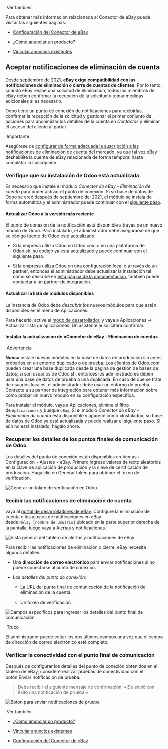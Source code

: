  Ver también

Para obtener más información relacionada al Conector de eBay puede visitar las siguientes páginas:

- [Configuración del Conector de eBay](https://www.odoo.com/documentation/17.0/es/applications/sales/sales/ebay_connector/setup.html)
    
- [¿Cómo anunciar un producto?](https://www.odoo.com/documentation/17.0/es/applications/sales/sales/ebay_connector/manage.html)
    
- [Vincular anuncios existentes](https://www.odoo.com/documentation/17.0/es/applications/sales/sales/ebay_connector/linking_listings.html)
    

## Aceptar notificaciones de eliminación de cuenta[](https://www.odoo.com/documentation/17.0/es/applications/sales/sales/ebay_connector/troubleshooting.html#accept-account-deletion-notifications "Enlazar permanentemente con este título")

Desde septiembre de 2021, **eBay exige compatibilidad con las notificaciones de eliminación o cierre de cuentas de clientes**. Por lo tanto, cuando eBay recibe una solicitud de eliminación, todos los miembros de eBay deben confirmar la recepción de la solicitud y tomar medidas adicionales si es necesario.

Odoo tiene un punto de conexión de notificaciones para recibirlas, confirmar la recepción de la solicitud y gestionar el primer conjunto de acciones para anonimizar los detalles de la cuenta en _Contactos_ y eliminar el acceso del cliente al portal.

 Importante

Asegúrese de [configurar de forma adecuada la suscripción a las notificaciones de eliminación de cuenta del mercado](https://www.odoo.com/documentation/17.0/es/applications/sales/sales/ebay_connector/troubleshooting.html#ebay-subscribe-account-deletion-notifications), ya que tal vez eBay deshabilite la cuenta de eBay relacionada de forma temporal hasta completar la suscripción.

### Verifique que su instalación de Odoo está actualizada[](https://www.odoo.com/documentation/17.0/es/applications/sales/sales/ebay_connector/troubleshooting.html#verify-the-installation-of-odoo-is-up-to-date "Enlazar permanentemente con este título")

Es necesario que instale el módulo _Conector de eBay - Eliminación de cuenta_ para poder activar el punto de conexión. Si su base de datos de Odoo se creó después de septiembre del 2021, el módulo se instala de forma automática y el administrador puede continuar con el [siguiente paso](https://www.odoo.com/documentation/17.0/es/applications/sales/sales/ebay_connector/troubleshooting.html#ebay-retrieve-endpoint-details).

#### Actualizar Odoo a la versión más reciente[](https://www.odoo.com/documentation/17.0/es/applications/sales/sales/ebay_connector/troubleshooting.html#update-odoo-to-the-latest-release "Enlazar permanentemente con este título")

El punto de conexión de la notificación está disponible a través de un nuevo módulo de Odoo. Para instalarlo, el administrador debe asegurarse de que su código fuente de Odoo esté actualizado.

- Si la empresa utiliza Odoo en Odoo.com o en una plataforma de Odoo.sh, su código ya está actualizado y puede continuar con el siguiente paso.
    
- Si la empresa utiliza Odoo en una configuración local o a través de un partner, entonces el administrador debe actualizar la instalación tal como se describe en [esta página de la documentación](https://www.odoo.com/documentation/17.0/es/administration/on_premise/update.html), también puede contactar a un partner de integración.
    

#### Actualizar la lista de módulos disponibles[](https://www.odoo.com/documentation/17.0/es/applications/sales/sales/ebay_connector/troubleshooting.html#update-the-list-of-available-modules "Enlazar permanentemente con este título")

La instancia de Odoo debe _descubrir_ los nuevos módulos para que estén disponibles en el menú de Aplicaciones.

Para hacerlo, active el [modo de desarrollador](https://www.odoo.com/documentation/17.0/es/applications/general/developer_mode.html#developer-mode), y vaya a Aplicaciones -> Actualizar lista de aplicaciones. Un asistente le solicitará confirmar.

#### Instalar la actualización de «Conector de eBay - Eliminación de cuenta»[](https://www.odoo.com/documentation/17.0/es/applications/sales/sales/ebay_connector/troubleshooting.html#install-the-ebay-connector-account-deletion-update "Enlazar permanentemente con este título")

 Advertencia

**Nunca** instale nuevos módulos en la base de datos de producción sin antes probarlos en un entorno duplicado o de prueba. Los clientes de Odoo.com pueden crear una base duplicada desde la página de gestión de bases de datos; si son usuarios de Odoo.sh, entonces los administradores deben usar una base de datos de prueba o una duplicada. En caso de que se trate de usuarios locales, el administrador debe usar un entorno de prueba. Contacte a su partner de integración para obtener más información sobre cómo probar un nuevo módulo en su configuración específica.

Para instalar el módulo, vaya a Aplicaciones, elimine el filtro de `Aplicaciones` y busque `eBay`. Si el módulo _Conector de eBay - Eliminación de cuenta_ está disponible y aparece como «Instalado», su base de datos de Odoo ya está actualizada y puede realizar el siguiente paso. Si aún no está instalado, hágalo ahora.

### Recuperar los detalles de los puntos finales de comunicación de Odoo[](https://www.odoo.com/documentation/17.0/es/applications/sales/sales/ebay_connector/troubleshooting.html#retrieve-endpoint-details-from-odoo "Enlazar permanentemente con este título")

Los detalles del punto de conexión están disponibles en Ventas ‣ Configuración ‣ Ajustes ‣ eBay. Primero ingrese valores de texto aleatorios en la clave de aplicación de producción y la clave de certificación de producción. Haga clic en Generar token para obtener el token de verificación.

![Generar un token de verificación en Odoo.](https://www.odoo.com/documentation/17.0/es/_images/generate-token1.png)

### Recibir las notificaciones de eliminación de cuenta[](https://www.odoo.com/documentation/17.0/es/applications/sales/sales/ebay_connector/troubleshooting.html#subscribe-to-account-deletion-notifications "Enlazar permanentemente con este título")

vaya al [portal de desarrolladores de eBay](https://go.developer.ebay.com/). Configure la eliminación de cuenta o los ajustes de notificaciones en eBay desde `Hola, [nombre de usuario]` ubicado en la parte superior derecha de la pantalla, luego vaya a Alertas y notificaciones.

![Vista general del tablero de alertas y notificaciones de eBay](https://www.odoo.com/documentation/17.0/es/_images/ebay-your-account.png)

Para recibir las notificaciones de eliminación o cierre, eBay necesita algunos detalles:

- Una **dirección de correo electrónico** para enviar notificaciones si no puede conectarse al punto de conexión.
    
- Los _detalles del punto de conexión_:
    
    - La URL del punto final de comunicación de la notificación de eliminación de la cuenta.
        
    - Un token de verificación
        

![Campos específicos para ingresar los detalles del punto final de comunicación.](https://www.odoo.com/documentation/17.0/es/_images/ebay-notification-endpoint.png)

 Truco

El administrador puede editar los dos últimos campos una vez que el campo de dirección de correo electrónico esté completo.

### Verificar la conectividad con el punto final de comunicación[](https://www.odoo.com/documentation/17.0/es/applications/sales/sales/ebay_connector/troubleshooting.html#verify-the-connectivity-with-the-endpoint "Enlazar permanentemente con este título")

Después de configurar los detalles del punto de conexión obtenidos en el tablero de eBay, considere realizar pruebas de conectividad con el botón Enviar notificación de prueba.

> Debe recibir el siguiente mensaje de confirmación: «¡Se envió con éxito una notificación de prueba!»

![Botón para enviar notificaciones de prueba](https://www.odoo.com/documentation/17.0/es/_images/test-notification.png)

 Ver también

- [¿Cómo anunciar un producto?](https://www.odoo.com/documentation/17.0/es/applications/sales/sales/ebay_connector/manage.html)
    
- [Vincular anuncios existentes](https://www.odoo.com/documentation/17.0/es/applications/sales/sales/ebay_connector/linking_listings.html)
    
- [Configuración del Conector de eBay](https://www.odoo.com/documentation/17.0/es/applications/sales/sales/ebay_connector/setup.html)